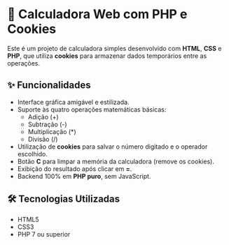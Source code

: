 # 🧮 Calculadora Web com PHP e Cookies

Este é um projeto de calculadora simples desenvolvido com **HTML**, **CSS** e **PHP**, que utiliza **cookies** para armazenar dados temporários entre as operações.

## ✨ Funcionalidades

- Interface gráfica amigável e estilizada.
- Suporte às quatro operações matemáticas básicas:
  - Adição (+)
  - Subtração (-)
  - Multiplicação (*)
  - Divisão (/)
- Utilização de **cookies** para salvar o número digitado e o operador escolhido.
- Botão **C** para limpar a memória da calculadora (remove os cookies).
- Exibição do resultado após clicar em **=**.
- Backend 100% em **PHP puro**, sem JavaScript.

## 🛠️ Tecnologias Utilizadas

- HTML5
- CSS3
- PHP 7 ou superior




